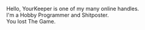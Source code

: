 Hello, YourKeeper is one of my many online handles.<br>
I'm a Hobby Programmer and Shitposter.<br>
You lost The Game.<br>
